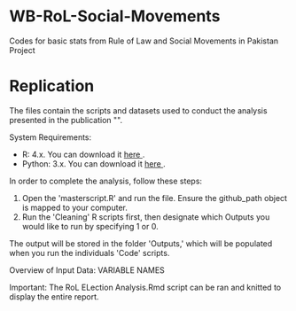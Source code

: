 # WB-RoL-Social-Movements

Codes for basic stats from Rule of Law and Social Movements in Pakistan Project 

# Replication

The files contain the scripts and datasets used to conduct the analysis presented in the publication "". 

System Requirements: 
* R: 4.x. You can download it <a href="https://cran.r-project.org/bin/windows/base/"> here </a>.
* Python: 3.x. You can download it <a href="https://www.python.org/downloads/"> here </a>.

In order to complete the analysis, follow these steps: 
1. Open the 'masterscript.R' and run the file. Ensure the github_path object is mapped to your computer. 
2. Run the 'Cleaning' R scripts first, then designate which Outputs you would like to run by  specifying 1 or 0. 

The output will be stored in the folder 'Outputs,' which will be populated when you run the individuals 'Code' scripts. 

Overview of Input Data: 
VARIABLE NAMES


Important: 
The RoL ELection Analysis.Rmd script can be ran and knitted to display the entire report.
